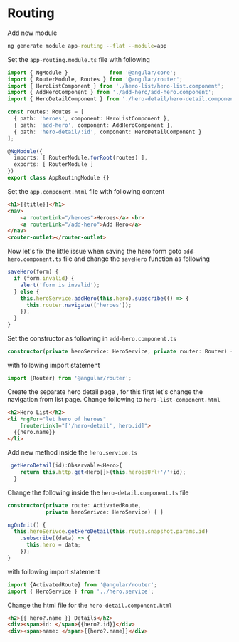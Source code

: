 # Routing 

Add new module
```cmd 
ng generate module app-routing --flat --module=app
```

Set the `app-routing.module.ts` file with following 
```typescript
import { NgModule }             from '@angular/core';
import { RouterModule, Routes } from '@angular/router';
import { HeroListComponent } from './hero-list/hero-list.component';
import { AddHeroComponent } from './add-hero/add-hero.component';
import { HeroDetailComponent } from './hero-detail/hero-detail.component';

const routes: Routes = [
  { path: 'heroes', component: HeroListComponent },
  { path: 'add-hero', component: AddHeroComponent },
  { path: 'hero-detail/:id', component: HeroDetailComponent }
];

@NgModule({
  imports: [ RouterModule.forRoot(routes) ],
  exports: [ RouterModule ]
})
export class AppRoutingModule {}
```

Set the `app.component.html` file with following content
```html 
<h1>{{title}}</h1>
<nav>
    <a routerLink="/heroes">Heroes</a> <br>
    <a routerLink="/add-hero">Add Hero</a>
</nav>
<router-outlet></router-outlet>
```

Now let's fix the little issue when saving the hero form 
goto `add-hero.component.ts` file and change the `saveHero` function as following 

``` typescript
saveHero(form) {
  if (form.invalid) {
    alert('form is invalid');
  } else {
    this.heroService.addHero(this.hero).subscribe(() => {
      this.router.navigate(['heroes']);
    });
  }
}
```

Set the constructor as following in `add-hero.component.ts`
```typescript
constructor(private heroService: HeroService, private router: Router) { }
```

with following import statement
```typescript
import {Router} from '@angular/router';
```

Create the separate hero detail page , for this first let's change the navigation from list page. Change following to `hero-list-component.html`
```html
<h2>Hero List</h2>
<li *ngFor="let hero of heroes"
    [routerLink]="['/hero-detail', hero.id]">
  {{hero.name}}
</li>
```

Add new method inside the `hero.service.ts`
```typescript
 getHeroDetail(id):Observable<Hero>{
    return this.http.get<Hero[]>(this.heroesUrl+'/'+id);
  }
```  

Change the following inside the `hero-detail.component.ts` file
```typescript
constructor(private route: ActivatedRoute,
            private heroSerivce: HeroService) { }

ngOnInit() {
  this.heroSerivce.getHeroDetail(this.route.snapshot.params.id)
    .subscribe((data) => {
      this.hero = data;
    });
}
```
with following import statement 
```typescript
import {ActivatedRoute} from '@angular/router';
import { HeroService } from '../hero.service';
```

Change the html file for the `hero-detail.component.html`
```html 
<h2>{{ hero?.name }} Details</h2>
<div><span>id: </span>{{hero?.id}}</div>
<div><span>name: </span>{{hero?.name}}</div>
```


